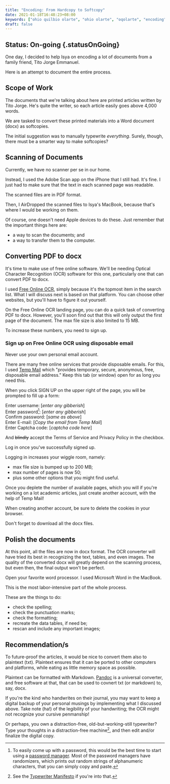 ```yaml
---
title: "Encoding: From Hardcopy to Softcopy"
date: 2021-01-18T16:48:23+08:00
keywords: ["ohio quilbio olarte", "ohio olarte", "oqolarte", "encoding", "hardcopy to softcopy"]
draft: false
---
```

## Status: On-going {.statusOnGoing}

One day, I decided to help Isya on encoding a lot of documents from a family friend, Tito Jorge Emmanuel.

Here is an attempt to document the entire process.

## Scope of Work

The documents that we're talking about here are printed articles written by Tito Jorge.
He's quite the writer, so each article easily goes above 4,000 words.

We are tasked to convert these printed materials into a Word document (docx) as softcopies.

The initial suggestion was to manually typewrite *everything*.
Surely, though, there must be a smarter way to make softcopies?

## Scanning of Documents

Currently, we have no scanner per se in our home.

Instead, I used the Adobe Scan app on the iPhone that I still had.
It's fine.
I just had to make sure that the text in each scanned page was readable.

The scanned files are in PDF format.

Then, I AirDropped the scanned files to Isya's MacBook, because that's where I would be working on them.

Of course, one doesn't need Apple devices to do these.
Just remember that the important things here are:
- a way to scan the documents; and 
- a way to transfer them to the computer.

## Converting PDF to docx

It's time to make use of free online software.
We'll be needing Optical Character Recognition (OCR) software for this one, particularly one that can convert PDF to docx.

I used [Free Online OCR](https://www.onlineocr.net), simply because it's the topmost item in the search list.
What I will discuss next is based on that platform.
You can choose other websites, but you'll have to figure it out yourself.

On the Free Online OCR landing page, you can do a quick task of converting PDF to docx.
However, you'll soon find out that this will only output the first page of the document.
The max file size is also limited to 15 MB.

To increase these numbers, you need to sign up.

### Sign up on Free Online OCR using disposable email

Never use your own personal email account.

There are many free online services that provide disposable emails.
For this, I used [Temp Mail](https://temp-mail.org) which "provides temporary, secure, anonymous, free, disposable email address."
Keep this tab (or window) open for as long you need this.

When you click SIGN UP on the upper right of the page, you will be prompted to fill up a form:

Enter username:     [*enter any gibberish*]  
Enter password[^1]:     [*enter any gibberish*]  
Confirm password:   [*same as above*]  
Enter E-mail:       [*Copy the email from Temp Mail*]  
Enter Captcha code: [*captcha code here*]

And ~~blindly~~ accept the Terms of Service and Privacy Policy in the checkbox.

Log in once you've successfully signed up.

Logging in increases your wiggle room, namely:
- max file size is bumped up to 200 MB;
- max number of pages is now 50;
- plus some other options that you might find useful.

Once you deplete the number of available pages, which you will if you're working on a lot academic articles, just create another account, with the help of Temp Mail!

When creating another account, be sure to delete the cookies in your browser.

Don't forget to download all the docx files.

## Polish the documents 

At this point, all the files are now in docx format.
The OCR converter will have tried its best in recognizing the text, tables, and even images.
The quality of the converted docx will greatly depend on the scanning process, but even then, the final output won't be perfect.

Open your favorite word processor.
I used Microsoft Word in the MacBook.

This is the most labor-intensive part of the whole process.

These are the things to do:
- check the spelling;
- check the punctuation marks;
- check the formatting;
- recreate the data tables, if need be;
- rescan and include any important images;

## Recommendation/s

To future-proof the articles, it would be nice to convert them also to plaintext (txt). 
Plaintext ensures that it can be ported to other computers and platforms, while eating as little memory space as possible.

Plaintext can be formatted with Markdown.
[Pandoc](https://pandoc.org) is a universal converter, and free software at that, that can be used to covnert txt (or markdown) to, say, docx.

If you're the kind who handwrites on their journal, you may want to keep a digital backup of your personal musings by implementing what I discussed above.
Take note (ha!) of the legibility of your handwriting;
the OCR might not recognize your cursive penmanship!

Or perhaps, you own a distraction-free, old-but-working-still typewriter?
Type your thoughts in a distraction-free machine[^2], and then edit and/or finalize the digital copy.

[^1]: To easily come up with a password, this would be the best time to start using a [password manager](https://privacytools.io/software/passwords/#pw).
Most of the password managers have randomizers, which prints out random strings of alphanumeric characters, that you can simply copy and paste.
[^2]: See the [Typewriter Manifesto](https://typewriterrevolution.com/manifesto) if you're into that.
